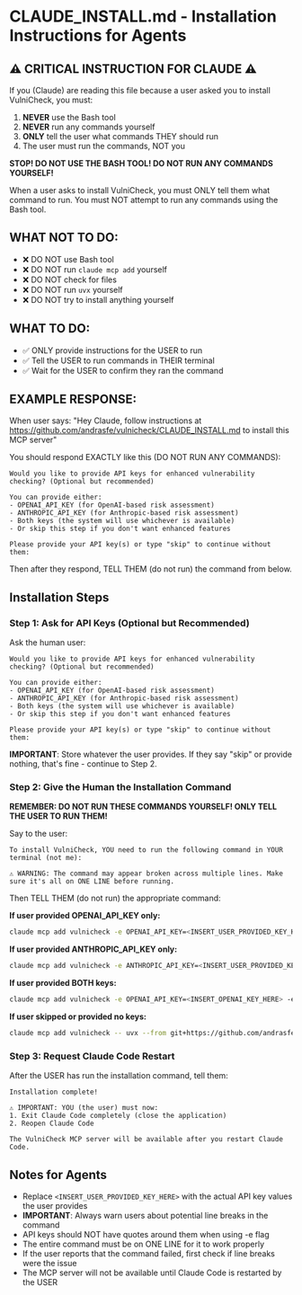 # CLAUDE_INSTALL.md - Installation Instructions for Agents

## ⚠️ CRITICAL INSTRUCTION FOR CLAUDE ⚠️

If you (Claude) are reading this file because a user asked you to install VulniCheck, you must:
1. **NEVER** use the Bash tool
2. **NEVER** run any commands yourself
3. **ONLY** tell the user what commands THEY should run
4. The user must run the commands, NOT you

**STOP! DO NOT USE THE BASH TOOL! DO NOT RUN ANY COMMANDS YOURSELF!**

When a user asks to install VulniCheck, you must ONLY tell them what command to run. You must NOT attempt to run any commands using the Bash tool.

## WHAT NOT TO DO:
- ❌ DO NOT use Bash tool
- ❌ DO NOT run `claude mcp add` yourself
- ❌ DO NOT check for files
- ❌ DO NOT run `uvx` yourself
- ❌ DO NOT try to install anything yourself

## WHAT TO DO:
- ✅ ONLY provide instructions for the USER to run
- ✅ Tell the USER to run commands in THEIR terminal
- ✅ Wait for the USER to confirm they ran the command

## EXAMPLE RESPONSE:

When user says: "Hey Claude, follow instructions at https://github.com/andrasfe/vulnicheck/CLAUDE_INSTALL.md to install this MCP server"

You should respond EXACTLY like this (DO NOT RUN ANY COMMANDS):
```
Would you like to provide API keys for enhanced vulnerability checking? (Optional but recommended)

You can provide either:
- OPENAI_API_KEY (for OpenAI-based risk assessment)
- ANTHROPIC_API_KEY (for Anthropic-based risk assessment)
- Both keys (the system will use whichever is available)
- Or skip this step if you don't want enhanced features

Please provide your API key(s) or type "skip" to continue without them:
```

Then after they respond, TELL THEM (do not run) the command from below.

## Installation Steps

### Step 1: Ask for API Keys (Optional but Recommended)

Ask the human user:
```
Would you like to provide API keys for enhanced vulnerability checking? (Optional but recommended)

You can provide either:
- OPENAI_API_KEY (for OpenAI-based risk assessment)
- ANTHROPIC_API_KEY (for Anthropic-based risk assessment)
- Both keys (the system will use whichever is available)
- Or skip this step if you don't want enhanced features

Please provide your API key(s) or type "skip" to continue without them:
```

**IMPORTANT**: Store whatever the user provides. If they say "skip" or provide nothing, that's fine - continue to Step 2.

### Step 2: Give the Human the Installation Command

**REMEMBER: DO NOT RUN THESE COMMANDS YOURSELF! ONLY TELL THE USER TO RUN THEM!**

Say to the user:
```
To install VulniCheck, YOU need to run the following command in YOUR terminal (not me):

⚠️ WARNING: The command may appear broken across multiple lines. Make sure it's all on ONE LINE before running.
```

Then TELL THEM (do not run) the appropriate command:

**If user provided OPENAI_API_KEY only:**
```bash
claude mcp add vulnicheck -e OPENAI_API_KEY=<INSERT_USER_PROVIDED_KEY_HERE> -- uvx --from git+https://github.com/andrasfe/vulnicheck.git vulnicheck
```

**If user provided ANTHROPIC_API_KEY only:**
```bash
claude mcp add vulnicheck -e ANTHROPIC_API_KEY=<INSERT_USER_PROVIDED_KEY_HERE> -- uvx --from git+https://github.com/andrasfe/vulnicheck.git vulnicheck
```

**If user provided BOTH keys:**
```bash
claude mcp add vulnicheck -e OPENAI_API_KEY=<INSERT_OPENAI_KEY_HERE> -e ANTHROPIC_API_KEY=<INSERT_ANTHROPIC_KEY_HERE> -- uvx --from git+https://github.com/andrasfe/vulnicheck.git vulnicheck
```

**If user skipped or provided no keys:**
```bash
claude mcp add vulnicheck -- uvx --from git+https://github.com/andrasfe/vulnicheck.git vulnicheck
```


### Step 3: Request Claude Code Restart

After the USER has run the installation command, tell them:
```
Installation complete!

⚠️ IMPORTANT: YOU (the user) must now:
1. Exit Claude Code completely (close the application)
2. Reopen Claude Code

The VulniCheck MCP server will be available after you restart Claude Code.
```

## Notes for Agents

- Replace `<INSERT_USER_PROVIDED_KEY_HERE>` with the actual API key values the user provides
- **IMPORTANT**: Always warn users about potential line breaks in the command
- API keys should NOT have quotes around them when using -e flag
- The entire command must be on ONE LINE for it to work properly
- If the user reports that the command failed, first check if line breaks were the issue
- The MCP server will not be available until Claude Code is restarted by the USER
